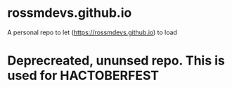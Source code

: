 # rossmdevs.github.io
A personal repo to let (https://rossmdevs.github.io) to load


 # Deprecreated, ununsed repo. This is used for HACTOBERFEST
